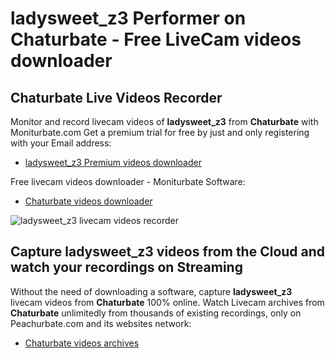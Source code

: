 # ladysweet_z3 Performer on Chaturbate - Free LiveCam videos downloader

## Chaturbate Live Videos Recorder

Monitor and record livecam videos of **ladysweet_z3** from **Chaturbate** with Moniturbate.com
Get a premium trial for free by just and only registering with your Email address:
* [ladysweet_z3 Premium videos downloader](https://moniturbate.com/request-demo-licence-key.html)

Free livecam videos downloader - Moniturbate Software:
* [Chaturbate videos downloader](https://moniturbate.com/moniturbate-download-software.html)

![ladysweet_z3 livecam videos recorder](https://peachurnet.com/templates/moniturbate-software.png)


## Capture ladysweet_z3 videos from the Cloud and watch your recordings on Streaming

Without the need of downloading a software, capture **ladysweet_z3** livecam videos from **Chaturbate** 100% online.
Watch Livecam archives from **Chaturbate** unlimitedly from thousands of existing recordings, only on Peachurbate.com and its websites network:
* [Chaturbate videos archives](https://peachurnet.com/)
